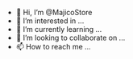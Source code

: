 - 👋 Hi, I’m @MajicoStore
- 👀 I’m interested in ...
- 🌱 I’m currently learning ...
- 💞️ I’m looking to collaborate on ...
- 📫 How to reach me ...

<!---
MajicoStore/MajicoStore is a ✨ special ✨ repository because its `README.md` (this file) appears on your GitHub profile.
You can click the Preview link to take a look at your changes.
--->
